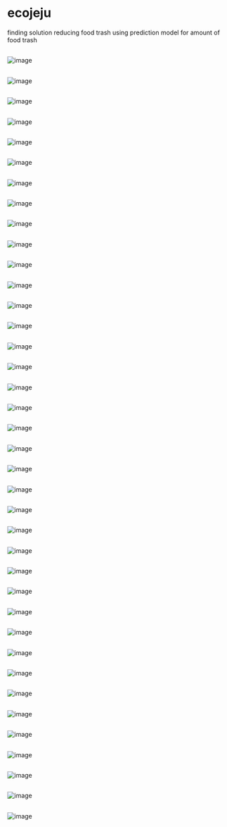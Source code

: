 # ecojeju
finding solution reducing food trash using prediction model for amount of food trash

##
![image](https://github.com/jungsungmoon/ecojeju/blob/main/pic/%EC%8A%AC%EB%9D%BC%EC%9D%B4%EB%93%9C1.JPG)

##
![image](https://github.com/jungsungmoon/ecojeju/blob/main/pic/%EC%8A%AC%EB%9D%BC%EC%9D%B4%EB%93%9C2.JPG)

##
![image](https://github.com/jungsungmoon/ecojeju/blob/main/pic/%EC%8A%AC%EB%9D%BC%EC%9D%B4%EB%93%9C3.JPG)

##
![image](https://github.com/jungsungmoon/ecojeju/blob/main/pic/%EC%8A%AC%EB%9D%BC%EC%9D%B4%EB%93%9C4.JPG)

##
![image](https://github.com/jungsungmoon/ecojeju/blob/main/pic/%EC%8A%AC%EB%9D%BC%EC%9D%B4%EB%93%9C5.JPG)

##
![image](https://github.com/jungsungmoon/ecojeju/blob/main/pic/%EC%8A%AC%EB%9D%BC%EC%9D%B4%EB%93%9C6.JPG)

##
![image](https://github.com/jungsungmoon/ecojeju/blob/main/pic/%EC%8A%AC%EB%9D%BC%EC%9D%B4%EB%93%9C7.JPG)

##
![image](https://github.com/jungsungmoon/ecojeju/blob/main/pic/%EC%8A%AC%EB%9D%BC%EC%9D%B4%EB%93%9C8.JPG)

##
![image](https://github.com/jungsungmoon/ecojeju/blob/main/pic/%EC%8A%AC%EB%9D%BC%EC%9D%B4%EB%93%9C9.JPG)

##
![image](https://github.com/jungsungmoon/ecojeju/blob/main/pic/%EC%8A%AC%EB%9D%BC%EC%9D%B4%EB%93%9C10.JPG)

##
![image](https://github.com/jungsungmoon/ecojeju/blob/main/pic/%EC%8A%AC%EB%9D%BC%EC%9D%B4%EB%93%9C11.JPG)

##
![image](https://github.com/jungsungmoon/ecojeju/blob/main/pic/%EC%8A%AC%EB%9D%BC%EC%9D%B4%EB%93%9C12.JPG)

##
![image](https://github.com/jungsungmoon/ecojeju/blob/main/pic/%EC%8A%AC%EB%9D%BC%EC%9D%B4%EB%93%9C13.JPG)

##
![image](https://github.com/jungsungmoon/ecojeju/blob/main/pic/%EC%8A%AC%EB%9D%BC%EC%9D%B4%EB%93%9C14.JPG)

##
![image](https://github.com/jungsungmoon/ecojeju/blob/main/pic/%EC%8A%AC%EB%9D%BC%EC%9D%B4%EB%93%9C15.JPG)

##
![image](https://github.com/jungsungmoon/ecojeju/blob/main/pic/%EC%8A%AC%EB%9D%BC%EC%9D%B4%EB%93%9C16.JPG)

##
![image](https://github.com/jungsungmoon/ecojeju/blob/main/pic/%EC%8A%AC%EB%9D%BC%EC%9D%B4%EB%93%9C17.JPG)

##
![image](https://github.com/jungsungmoon/ecojeju/blob/main/pic/%EC%8A%AC%EB%9D%BC%EC%9D%B4%EB%93%9C18.JPG)

##
![image](https://github.com/jungsungmoon/ecojeju/blob/main/pic/%EC%8A%AC%EB%9D%BC%EC%9D%B4%EB%93%9C19.JPG)

##
![image](https://github.com/jungsungmoon/ecojeju/blob/main/pic/%EC%8A%AC%EB%9D%BC%EC%9D%B4%EB%93%9C20.JPG)

##
![image](https://github.com/jungsungmoon/ecojeju/blob/main/pic/%EC%8A%AC%EB%9D%BC%EC%9D%B4%EB%93%9C21.JPG)

##
![image](https://github.com/jungsungmoon/ecojeju/blob/main/pic/%EC%8A%AC%EB%9D%BC%EC%9D%B4%EB%93%9C22.JPG)

##
![image](https://github.com/jungsungmoon/ecojeju/blob/main/pic/%EC%8A%AC%EB%9D%BC%EC%9D%B4%EB%93%9C23.JPG)

##
![image](https://github.com/jungsungmoon/ecojeju/blob/main/pic/%EC%8A%AC%EB%9D%BC%EC%9D%B4%EB%93%9C24.JPG)

##
![image](https://github.com/jungsungmoon/ecojeju/blob/main/pic/%EC%8A%AC%EB%9D%BC%EC%9D%B4%EB%93%9C25.JPG)

##
![image](https://github.com/jungsungmoon/ecojeju/blob/main/pic/%EC%8A%AC%EB%9D%BC%EC%9D%B4%EB%93%9C26.JPG)

##
![image](https://github.com/jungsungmoon/ecojeju/blob/main/pic/%EC%8A%AC%EB%9D%BC%EC%9D%B4%EB%93%9C27.JPG)

##
![image](https://github.com/jungsungmoon/ecojeju/blob/main/pic/%EC%8A%AC%EB%9D%BC%EC%9D%B4%EB%93%9C28.JPG)

##
![image](https://github.com/jungsungmoon/ecojeju/blob/main/pic/%EC%8A%AC%EB%9D%BC%EC%9D%B4%EB%93%9C29.JPG)

##
![image](https://github.com/jungsungmoon/ecojeju/blob/main/pic/%EC%8A%AC%EB%9D%BC%EC%9D%B4%EB%93%9C30.JPG)

##
![image](https://github.com/jungsungmoon/ecojeju/blob/main/pic/%EC%8A%AC%EB%9D%BC%EC%9D%B4%EB%93%9C31.JPG)

##
![image](https://github.com/jungsungmoon/ecojeju/blob/main/pic/%EC%8A%AC%EB%9D%BC%EC%9D%B4%EB%93%9C32.JPG)

##
![image](https://github.com/jungsungmoon/ecojeju/blob/main/pic/%EC%8A%AC%EB%9D%BC%EC%9D%B4%EB%93%9C33.JPG)

##
![image](https://github.com/jungsungmoon/ecojeju/blob/main/pic/%EC%8A%AC%EB%9D%BC%EC%9D%B4%EB%93%9C34.JPG)

##
![image](https://github.com/jungsungmoon/ecojeju/blob/main/pic/%EC%8A%AC%EB%9D%BC%EC%9D%B4%EB%93%9C35.JPG)

##
![image](https://github.com/jungsungmoon/ecojeju/blob/main/pic/%EC%8A%AC%EB%9D%BC%EC%9D%B4%EB%93%9C36.JPG)

##
![image](https://github.com/jungsungmoon/ecojeju/blob/main/pic/%EC%8A%AC%EB%9D%BC%EC%9D%B4%EB%93%9C37.JPG)

##
![image](https://github.com/jungsungmoon/ecojeju/blob/main/pic/%EC%8A%AC%EB%9D%BC%EC%9D%B4%EB%93%9C38.JPG)

